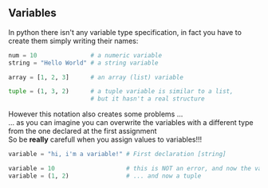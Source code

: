 ## Variables

In python there isn't any variable type specification, in fact you have to create them simply writing their names:
```py
num = 10               # a numeric variable
string = "Hello World" # a string variable

array = [1, 2, 3]      # an array (list) variable

tuple = (1, 3, 2)      # a tuple variable is similar to a list,
                       # but it hasn't a real structure
```

However this notation also creates some problems ... 
<br /> ... as you can imagine you can overwrite the variables with a different type from the one declared at the first assignment
<br /> So be **really** carefull when you assign values to variables!!!

```py
variable = "hi, i'm a variable!" # First declaration [string]

variable = 10                    # this is NOT an error, and now the variable is an integer
variable = (1, 2)                # ... and now a tuple
```
